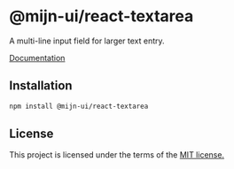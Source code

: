 # @mijn-ui/react-textarea

A multi-line input field for larger text entry.

[Documentation](https://mijn-ui.vercel.app/react/docs/components/textarea)

## Installation

```sh
npm install @mijn-ui/react-textarea
```

## License

This project is licensed under the terms of the [MIT license.](https://github.com/mijn-ui/mijn-ui-react/blob/main/LICENSE)
